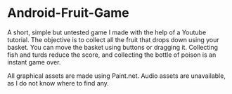 # Android-Fruit-Game
A short, simple but untested game I made with the help of a Youtube tutorial. The objective is to collect all the fruit that drops down using your basket. You can move the basket using buttons or dragging it. Collecting fish and turds reduce the score, and collecting the bottle of poison is an instant game over.

All graphical assets are made using Paint.net. Audio assets are unavailable, as I do not know where to find any.
